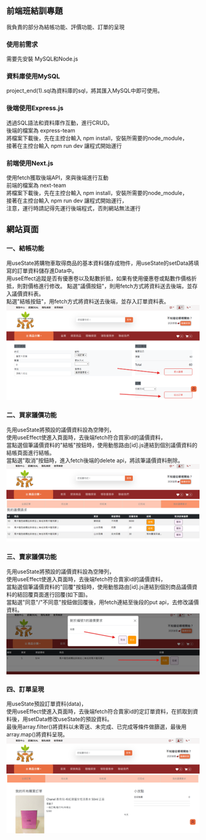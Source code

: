 ## 前端班結訓專題    
我負責的部分為結帳功能、評價功能、訂單的呈現  
### 使用前需求  
需要先安裝 MySQL和Node.js
### 資料庫使用MySQL  
project_end(1).sql為資料庫的sql，將其匯入MySQL中即可使用。
### 後端使用Express.js    
透過SQL語法和資料庫作互動，進行CRUD。  
後端的檔案為 express-team  
將檔案下載後，先在主控台輸入 npm install，安裝所需要的node_module，  
接著在主控台輸入 npm run dev 讓程式開始運行 
### 前端使用Next.js   
使用fetch獲取後端API，來與後端進行互動  
前端的檔案為 next-team  
將檔案下載後，先在主控台輸入 npm install，安裝所需要的node_module，  
接著在主控台輸入 npm run dev 讓程式開始運行，  
注意，運行時請記得先運行後端程式，否則網站無法運行  

## 網站頁面   
### 一、結帳功能  
用useState將購物車取得商品的基本資料儲存成物件，用useState的setData將填寫的訂單資料儲存進Data中。  
用useEffect追蹤是否有優惠卷以及點數折抵，如果有使用優惠卷或點數作價格折抵，則對價格進行修改。
點選"議價按鈕"，則用fetch方式將資料送去後端，並存入議價資料表。  
點選"結帳按鈕"，用fetch方式將資料送去後端，並存入訂單資料表。
![image](https://github.com/yhn2983/end-team-project/blob/main/%E7%B5%90%E5%B8%B3%E9%A0%81%E9%9D%A2.png)  
### 二、買家議價功能     
先用useState將預設的議價資料設為空陣列，  
使用useEffect使進入頁面時，去後端fetch符合買家id的議價資料，   
當點選個筆議價資料的"結帳"按鈕時，使用動態路由[id].js連結到個別議價資料的結帳頁面進行結帳。  
當點選"取消"按鈕時，進入fetch後端的delete api，將該筆議價資料刪除。  
![image](https://github.com/yhn2983/end-team-project/blob/main/%E8%B2%B7%E5%AE%B6%E8%AD%B0%E5%83%B9%E9%A0%81%E9%9D%A2.png)  
### 三、賣家議價功能    
先用useState將預設的議價資料設為空陣列，  
使用useEffect使進入頁面時，去後端fetch符合賣家id的議價資料，   
當點選個筆議價資料的"回覆"按鈕時，使用動態路由[id].js連結到個別商品議價資料的結回覆頁面進行回覆(如下圖)。    
當點選"同意"/"不同意"按鈕做回覆後，用fetch連結至後段的put api，去修改議價資料。
![image](https://github.com/yhn2983/end-team-project/blob/main/%E8%B3%A3%E5%AE%B6%E8%AD%B0%E5%83%B9%E9%A0%81%E9%9D%A2.png)   
### 四、訂單呈現   
用useState預設訂單資料(data)，  
使用useEffect使進入頁面時，去後端fetch符合賣家id的定訂單資料，在抓取到資料後，用setData修改useState的預設資料。   
最後用array.filter()將資料以未寄送、未完成、已完成等條件做篩選，最後用array.map()將資料呈現。  
![image](https://github.com/yhn2983/end-team-project/blob/main/%E8%A8%82%E5%96%AE%E9%A0%81%E9%9D%A2.png)   
